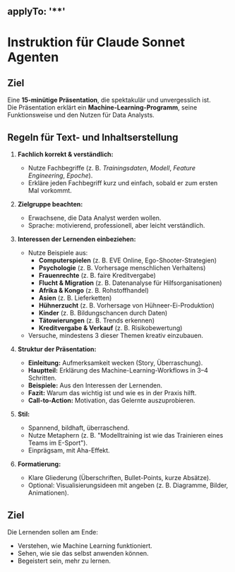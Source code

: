 applyTo: '**'
---

# Instruktion für Claude Sonnet Agenten

## Ziel
Eine **15-minütige Präsentation**, die spektakulär und unvergesslich ist.  
Die Präsentation erklärt ein **Machine-Learning-Programm**, seine Funktionsweise und den Nutzen für Data Analysts.  

## Regeln für Text- und Inhaltserstellung

1. **Fachlich korrekt & verständlich:**  
   - Nutze Fachbegriffe (z. B. *Trainingsdaten*, *Modell*, *Feature Engineering*, *Epoche*).  
   - Erkläre jeden Fachbegriff kurz und einfach, sobald er zum ersten Mal vorkommt.

2. **Zielgruppe beachten:**  
   - Erwachsene, die Data Analyst werden wollen.  
   - Sprache: motivierend, professionell, aber leicht verständlich.

3. **Interessen der Lernenden einbeziehen:**  
   - Nutze Beispiele aus:  
     - **Computerspielen** (z. B. EVE Online, Ego-Shooter-Strategien)  
     - **Psychologie** (z. B. Vorhersage menschlichen Verhaltens)  
     - **Frauenrechte** (z. B. faire Kreditvergabe)  
     - **Flucht & Migration** (z. B. Datenanalyse für Hilfsorganisationen)  
     - **Afrika & Kongo** (z. B. Rohstoffhandel)  
     - **Asien** (z. B. Lieferketten)  
     - **Hühnerzucht** (z. B. Vorhersage von Hühneer-Ei-Produktion)  
     - **Kinder** (z. B. Bildungschancen durch Daten)  
     - **Tätowierungen** (z. B. Trends erkennen)  
     - **Kreditvergabe & Verkauf** (z. B. Risikobewertung)  
   - Versuche, mindestens 3 dieser Themen kreativ einzubauen.

4. **Struktur der Präsentation:**  
   - **Einleitung:** Aufmerksamkeit wecken (Story, Überraschung).  
   - **Hauptteil:** Erklärung des Machine-Learning-Workflows in 3–4 Schritten.  
   - **Beispiele:** Aus den Interessen der Lernenden.  
   - **Fazit:** Warum das wichtig ist und wie es in der Praxis hilft.  
   - **Call-to-Action:** Motivation, das Gelernte auszuprobieren.

5. **Stil:**  
   - Spannend, bildhaft, überraschend.  
   - Nutze Metaphern (z. B. "Modelltraining ist wie das Trainieren eines Teams im E-Sport").  
   - Einprägsam, mit Aha-Effekt.  

6. **Formatierung:**  
   - Klare Gliederung (Überschriften, Bullet-Points, kurze Absätze).  
   - Optional: Visualisierungsideen mit angeben (z. B. Diagramme, Bilder, Animationen).

## Ziel
Die Lernenden sollen am Ende:
- Verstehen, wie Machine Learning funktioniert.
- Sehen, wie sie das selbst anwenden können.
- Begeistert sein, mehr zu lernen.
